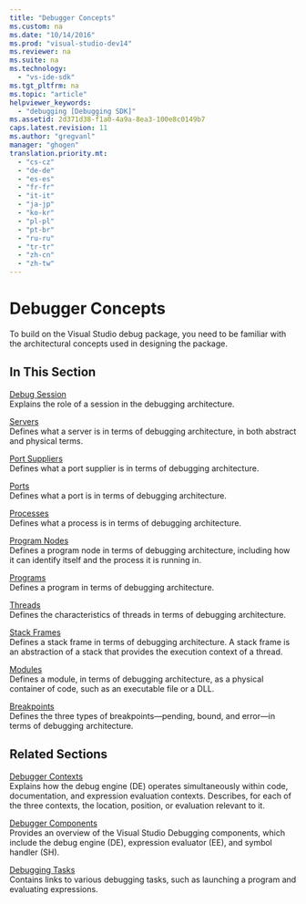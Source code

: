 ```yaml
---
title: "Debugger Concepts"
ms.custom: na
ms.date: "10/14/2016"
ms.prod: "visual-studio-dev14"
ms.reviewer: na
ms.suite: na
ms.technology: 
  - "vs-ide-sdk"
ms.tgt_pltfrm: na
ms.topic: "article"
helpviewer_keywords: 
  - "debugging [Debugging SDK]"
ms.assetid: 2d371d38-f1a0-4a9a-8ea3-100e8c0149b7
caps.latest.revision: 11
ms.author: "gregvanl"
manager: "ghogen"
translation.priority.mt: 
  - "cs-cz"
  - "de-de"
  - "es-es"
  - "fr-fr"
  - "it-it"
  - "ja-jp"
  - "ko-kr"
  - "pl-pl"
  - "pt-br"
  - "ru-ru"
  - "tr-tr"
  - "zh-cn"
  - "zh-tw"
---
```

# Debugger Concepts
To build on the Visual Studio debug package, you need to be familiar with the architectural concepts used in designing the package.  
  
## In This Section  
 [Debug Session](../extensibility/debug-session.md)  
 Explains the role of a session in the debugging architecture.  
  
 [Servers](../extensibility/servers--visual-studio-sdk-.md)  
 Defines what a server is in terms of debugging architecture, in both abstract and physical terms.  
  
 [Port Suppliers](../extensibility/port-suppliers.md)  
 Defines what a port supplier is in terms of debugging architecture.  
  
 [Ports](../extensibility/ports.md)  
 Defines what a port is in terms of debugging architecture.  
  
 [Processes](../extensibility/processes.md)  
 Defines what a process is in terms of debugging architecture.  
  
 [Program Nodes](../extensibility/program-nodes.md)  
 Defines a program node in terms of debugging architecture, including how it can identify itself and the process it is running in.  
  
 [Programs](../extensibility/programs.md)  
 Defines a program in terms of debugging architecture.  
  
 [Threads](../extensibility/threads.md)  
 Defines the characteristics of threads in terms of debugging architecture.  
  
 [Stack Frames](../extensibility/stack-frames.md)  
 Defines a stack frame in terms of debugging architecture. A stack frame is an abstraction of a stack that provides the execution context of a thread.  
  
 [Modules](../extensibility/modules.md)  
 Defines a module, in terms of debugging architecture, as a physical container of code, such as an executable file or a DLL.  
  
 [Breakpoints](../extensibility/breakpoints--visual-studio-sdk-.md)  
 Defines the three types of breakpoints—pending, bound, and error—in terms of debugging architecture.  
  
## Related Sections  
 [Debugger Contexts](../extensibility/debugger-contexts.md)  
 Explains how the debug engine (DE) operates simultaneously within code, documentation, and expression evaluation contexts. Describes, for each of the three contexts, the location, position, or evaluation relevant to it.  
  
 [Debugger Components](../extensibility/debugger-components.md)  
 Provides an overview of the Visual Studio Debugging components, which include the debug engine (DE), expression evaluator (EE), and symbol handler (SH).  
  
 [Debugging Tasks](../extensibility/debugging-tasks.md)  
 Contains links to various debugging tasks, such as launching a program and evaluating expressions.